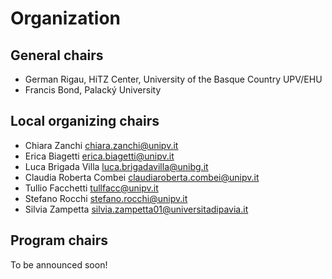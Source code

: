 # Organization 

## General chairs
- German Rigau, HiTZ Center, University of the Basque Country UPV/EHU
- Francis Bond, Palacký University

## Local organizing chairs
- Chiara Zanchi chiara.zanchi@unipv.it
- Erica Biagetti erica.biagetti@unipv.it
- Luca Brigada Villa luca.brigadavilla@unibg.it
- Claudia Roberta Combei claudiaroberta.combei@unipv.it
- Tullio Facchetti tullfacc@unipv.it
- Stefano Rocchi stefano.rocchi@unipv.it
- Silvia Zampetta silvia.zampetta01@universitadipavia.it

## Program chairs
To be announced soon!
